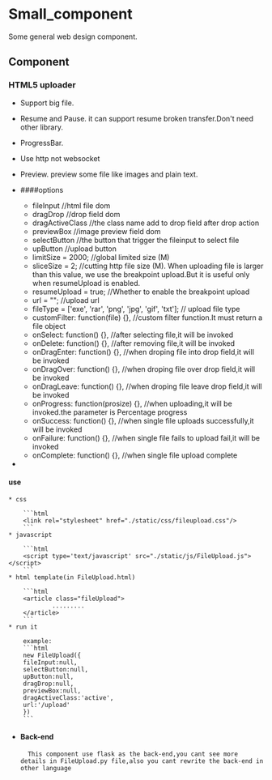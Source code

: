 # Small_component

Some general web design component.

## Component 
    
### HTML5 uploader

* Support big file.
* Resume and Pause. it can support resume broken transfer.Don't need other library. 
* ProgressBar. 
* Use http not websocket
* Preview. preview some file like images and plain text.
    
* ####options
    
    * fileInput //html file dom 
    * dragDrop  //drop field dom
    * dragActiveClass  //the class name add to drop field after drop action
    * previewBox  //image preview field dom
    * selectButton  //the button that trigger the fileinput to select file
    * upButton  //upload button
    * limitSize = 2000; //global limited size (M)
    * sliceSize = 2; //cutting http file size (M). When uploading file is larger than this value, we use the breakpoint upload.But it is useful only when resumeUpload is enabled.
    * resumeUpload = true; //Whether to enable the breakpoint upload
    * url = ""; //upload url
    * fileType = ['exe', 'rar', 'png', 'jpg', 'gif', 'txt']; // upload file type
    * customFilter: function(file) {}, //custom filter function.It must return a file object
    * onSelect: function() {}, //after selecting file,it will be invoked 
    * onDelete: function() {}, //after removing file,it will be invoked 
    * onDragEnter: function() {}, //when droping file into drop field,it will be invoked
    * onDragOver: function() {}, //when droping file over drop field,it will be invoked
    * onDragLeave: function() {}, //when droping file leave drop field,it will be invoked
    * onProgress: function(prosize) {}, //when uploading,it will be invoked.the parameter  is Percentage progress
    * onSuccess: function() {}, //when single file uploads successfully,it will be invoked 
    * onFailure: function() {}, //when single file fails to upload fail,it will be invoked  
    * onComplete: function() {}, //when single file upload complete
 
* 
#### use

    * css 
    
        ```html
        <link rel="stylesheet" href="./static/css/fileupload.css"/>
        ```
    * javascript
        
        ```html
        <script type='text/javascript' src="./static/js/FileUpload.js"></script>
        ```
    * html template(in FileUpload.html)
        
        ```html
        <article class="fileUpload">
                .........
        </article>
        ```
    * run it 
        
        example:
        ```html
        new FileUpload({
        fileInput:null,
        selectButton:null,
        upButton:null,
        dragDrop:null,
        previewBox:null,
        dragActiveClass:'active',
        url:'/upload'
        })
        ```
    
    
    
* #### Back-end

        This component use flask as the back-end,you cant see more details in FileUpload.py file,also you cant rewrite the back-end in other language
